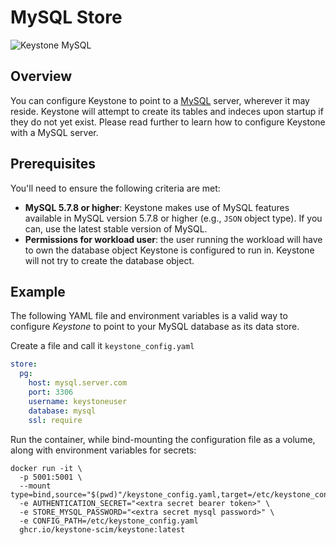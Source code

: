 # MySQL Store

![Keystone MySQL](./assets/img/keysyone_mysql.png)

## Overview

You can configure Keystone to point to a [MySQL](https://dev.mysql.com/) server,
wherever it may reside. Keystone will attempt to create its tables and indeces upon startup
if they do not yet exist.  Please read further to learn how to configure Keystone
with a MySQL server.

## Prerequisites

You'll need to ensure the following criteria are met:

* **MySQL 5.7.8 or higher**: Keystone makes use of MySQL features available
  in MySQL version 5.7.8 or higher (e.g., `JSON` object type).  If you can, use the latest stable
  version of MySQL.
* **Permissions for workload user**: the user running the workload will have to own the database object Keystone is configured to
  run in.  Keystone will not try to create the database object.

## Example

The following YAML file and environment variables is a valid way to configure *Keystone* to point to
your MySQL database as its data store.

Create a file and call it `keystone_config.yaml`

```yaml
store:
  pg:
    host: mysql.server.com
    port: 3306
    username: keystoneuser
    database: mysql
    ssl: require
```

Run the container, while bind-mounting the configuration file as a volume, along with
environment variables for secrets:

```shell
docker run -it \
  -p 5001:5001 \
  --mount type=bind,source="$(pwd)"/keystone_config.yaml,target=/etc/keystone_config.yaml
  -e AUTHENTICATION_SECRET="<extra secret bearer token>" \
  -e STORE_MYSQL_PASSWORD="<extra secret mysql password>" \
  -e CONFIG_PATH=/etc/keystone_config.yaml
  ghcr.io/keystone-scim/keystone:latest
```
